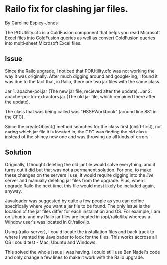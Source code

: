 
# Railo fix for clashing jar files.

By Caroline Espley-Jones

The POIUtility.cfc is a ColdFusion component that helps you read Microsoft Excel files into ColdFusion 
queries as well as convert ColdFusion queries into multi-sheet Microsoft Excel files.

## Issue

Since the Railo upgrade, I noticed that POIUtility.cfc was not working the way it was originally. After much digging around and google-ing, I found it was due to the fact that, in Railo, there are two jar files with the same class.

Jar 1: apache-poi.jar (The new jar file, recieved after the update).
Jar 2: apache-poi-tm-extractors.jar (The old jar file, which remained there after the update).

The class that was being called was "HSSFWorkbook" (around line 881 in the CFC).

Since the createObject() method searches for the class first (child-first), not caring which jar file it is located in, the CFC was finding the old class instead of the shiney new one and was throwing up all kinds of errors.


## Solution

Originally, I thought deleting the old jar file would solve everything, and it turns out it did but that was not a permanent solution. For one, to make these changes on the servers I use, it would require digging into the *live* server and manually deleting jar files from the upgrade. Plus, when I upgrade Railo the next time, this file would most likely be included again, anyway.

Javaloader was suggested by quite a few people as you can define specifically where you want a jar file to be found. The only issue is the location of the jar files differ for each installation and OS. For example, I am on Ubuntu and my Railo jar files are located in /opt/railo/lib/ whereas a Window user's was located in C:/railo/lib.

Using {railo-server}, I could locate the installation files and back track to where I wanted the Javaloader to look for the files. This works accross all OS I could test - Mac, Ubuntu and Windows.

This solved the whole issue I was having. I could still use Ben Nadel's code and only change a few lines to make it work with the Railo upgrade.